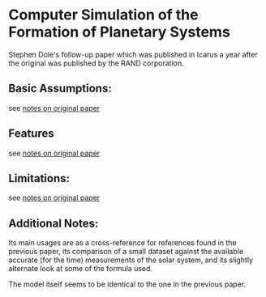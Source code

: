 # Computer Simulation of the Formation of Planetary Systems

Stephen Dole's follow-up paper which was published in Icarus a year after the original was published by the RAND corporation. 

## Basic Assumptions:

see [notes on original paper](/docs/notes/build%20descriptions/Formation%20of%20Planetary%20Systems%20by%20Aggregation.md)

## Features

see [notes on original paper](/docs/notes/build%20descriptions/Formation%20of%20Planetary%20Systems%20by%20Aggregation.md)

## Limitations:

see [notes on original paper](/docs/notes/build%20descriptions/Formation%20of%20Planetary%20Systems%20by%20Aggregation.md)


## Additional Notes:
Its main usages are as a cross-reference for references found in the previous paper, its comparison of a small dataset against the available accurate (for 
the time) measurements of the solar system, and its slightly alternate look at some of the formula used.

The model itself seems to be identical to the one in the previous paper.
